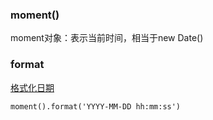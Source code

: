 ### moment()

moment对象：表示当前时间，相当于new Date()

### format

[格式化日期](http://momentjs.cn/docs/#/displaying/format/)

    moment().format('YYYY-MM-DD hh:mm:ss')
